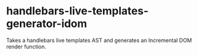 # handlebars-live-templates-generator-idom
Takes a handlebars live templates AST and generates an Incremental DOM render function.
